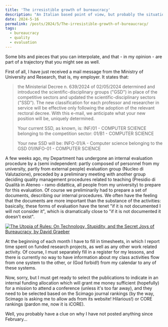 ```yaml
---
title: 'The irresistible growth of bureaucracy'
description: "An Italian based point of view, but probably the situation is similar elsewhere..."
date: 2024-5-16
permalink: /posts/2024/5/The-irresistible-growth-of-bureaucracy/
tags:
  - bureaucracy
  - quality
  - evaluation
---
```


Some bits and pieces that you can interpolate, and that - in my opinion - are part of a trajectory that you might see as well.

First of all, I have just received a mail message from the Ministry of University and Research, that is, my employer. It states that:

> the Ministerial Decree n. 639/2024 of 02/05/2024 determined and introduced the scientific-disciplinary groups ("GSD") in place of the competitive sectors and updated the scientific-disciplinary sectors ("SSD"). The new classification for each professor and researcher in service will be effective only following the adoption of the relevant rectoral decree. With this e-mail, we anticipate what your new position will be, uniquely determined.
> 
> Your current SSD, as known, is: INF/01 - COMPUTER SCIENCE belonging to the competition sector: 01/B1 - COMPUTER SCIENCE
> 
> Your new SSD will be:
> INFO-01/A - Computer science belonging to the GSD 01/INFO-01 - COMPUTER SCIENCE

A few weeks ago, my Department has undergone an internal evaluation procedure by a (semi independent: partly composed of personnel from my university, partly from external people) evaluation group (Nucleo di Valutazione), preceded by a preliminary meeting with another group deciding quality management procedures related to teaching (Presidio di Qualità in Ateneo - ramo didattica, all people from my university) to prepare for this evaluation. Of course we preliminarily had to prepare a set of documents, describing our internal procedures. We often have the feeling that the documents are more important than the substance of the activities: basically, these forms of evaluation have the tenet "if it is not documented I will not consider it", which is dramatically close to "if it is not documented it doesn't exist".

[![The Utopia of Rules: On Technology, Stupidity, and the Secret Joys of Bureaucracy, by David Graeber](https://images-na.ssl-images-amazon.com/images/S/compressed.photo.goodreads.com/books/1417415465i/22245334.jpg)](https://www.goodreads.com/book/show/22245334-the-utopia-of-rules)

At the beginning of each month I have to fill in timesheets, in which I report time spent on funded research projects, as well as any other work related activity. Of course, I must separately fill in a register for my lessons, and there is currently no way to have information about my class activities flow from one system to the other, or (God forbid!) from my calendar to any of these systems.

Now, sorry, but I must get ready to select the publications to indicate in an internal funding allocation which will grant me money sufficient (hopefully) for a mission to attend a conference (unless it's too far away), and they need to be selected based on the Scimago journal rankings (by the way, Scimago is asking me to allow ads from its website! Hilarious!) or CORE rankings (pardon me, now it is iCORE).

Well, you probably have a clue on why I have not posted anything since February...
